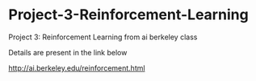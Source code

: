 # Project-3-Reinforcement-Learning
Project 3: Reinforcement Learning from ai berkeley class


Details are present in the link below

http://ai.berkeley.edu/reinforcement.html

